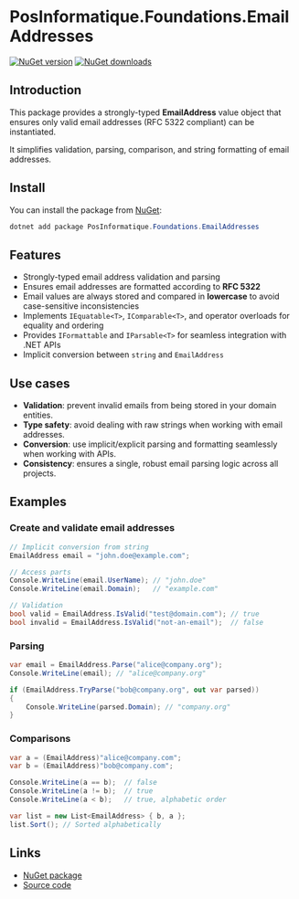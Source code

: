 # PosInformatique.Foundations.EmailAddresses

[![NuGet version](https://img.shields.io/nuget/v/PosInformatique.Foundations.EmailAddresses.svg)](https://www.nuget.org/packages/PosInformatique.Foundations.EmailAddresses/)
[![NuGet downloads](https://img.shields.io/nuget/dt/PosInformatique.Foundations.EmailAddresses.svg)](https://www.nuget.org/packages/PosInformatique.Foundations.EmailAddresses/)

## Introduction
This package provides a strongly-typed **EmailAddress** value object that ensures only valid email addresses (RFC 5322 compliant) can be instantiated.

It simplifies validation, parsing, comparison, and string formatting of email addresses.

## Install
You can install the package from [NuGet](https://www.nuget.org/packages/PosInformatique.Foundations.EmailAddresses/):

```powershell
dotnet add package PosInformatique.Foundations.EmailAddresses
```

## Features
- Strongly-typed email address validation and parsing
- Ensures email addresses are formatted according to **RFC 5322**
- Email values are always stored and compared in **lowercase** to avoid case-sensitive inconsistencies
- Implements `IEquatable<T>`, `IComparable<T>`, and operator overloads for equality and ordering
- Provides `IFormattable` and `IParsable<T>` for seamless integration with .NET APIs
- Implicit conversion between `string` and `EmailAddress`

## Use cases
- **Validation**: prevent invalid emails from being stored in your domain entities.
- **Type safety**: avoid dealing with raw strings when working with email addresses.
- **Conversion**: use implicit/explicit parsing and formatting seamlessly when working with APIs.
- **Consistency**: ensures a single, robust email parsing logic across all projects.

## Examples

### Create and validate email addresses
```csharp
// Implicit conversion from string
EmailAddress email = "john.doe@example.com";

// Access parts
Console.WriteLine(email.UserName); // "john.doe"
Console.WriteLine(email.Domain);   // "example.com"

// Validation
bool valid = EmailAddress.IsValid("test@domain.com"); // true
bool invalid = EmailAddress.IsValid("not-an-email");  // false
```

### Parsing
```csharp
var email = EmailAddress.Parse("alice@company.org");
Console.WriteLine(email); // "alice@company.org"

if (EmailAddress.TryParse("bob@company.org", out var parsed))
{
    Console.WriteLine(parsed.Domain); // "company.org"
}
```

### Comparisons
```csharp
var a = (EmailAddress)"alice@company.com";
var b = (EmailAddress)"bob@company.com";

Console.WriteLine(a == b);  // false
Console.WriteLine(a != b);  // true
Console.WriteLine(a < b);   // true, alphabetic order

var list = new List<EmailAddress> { b, a };
list.Sort(); // Sorted alphabetically
```

## Links
- [NuGet package](https://www.nuget.org/packages/PosInformatique.Foundations.EmailAddresses/)
- [Source code](https://github.com/PosInformatique/PosInformatique.Foundations)
